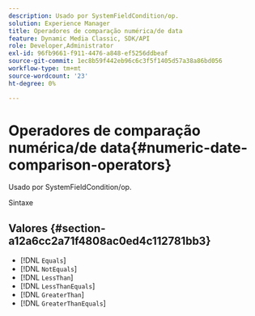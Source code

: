 ```yaml
---
description: Usado por SystemFieldCondition/op.
solution: Experience Manager
title: Operadores de comparação numérica/de data
feature: Dynamic Media Classic, SDK/API
role: Developer,Administrator
exl-id: 96fb9661-f911-4476-a848-ef5256ddbeaf
source-git-commit: 1ec8b59f442eb96c6c3f5f1405d57a38a86bd056
workflow-type: tm+mt
source-wordcount: '23'
ht-degree: 0%

---
```


# Operadores de comparação numérica/de data{#numeric-date-comparison-operators}

Usado por SystemFieldCondition/op.

Sintaxe

## Valores {#section-a12a6cc2a71f4808ac0ed4c112781bb3}

* [!DNL `Equals`]
* [!DNL `NotEquals`]
* [!DNL `LessThan`]
* [!DNL `LessThanEquals`]
* [!DNL `GreaterThan`]
* [!DNL `GreaterThanEquals`]
